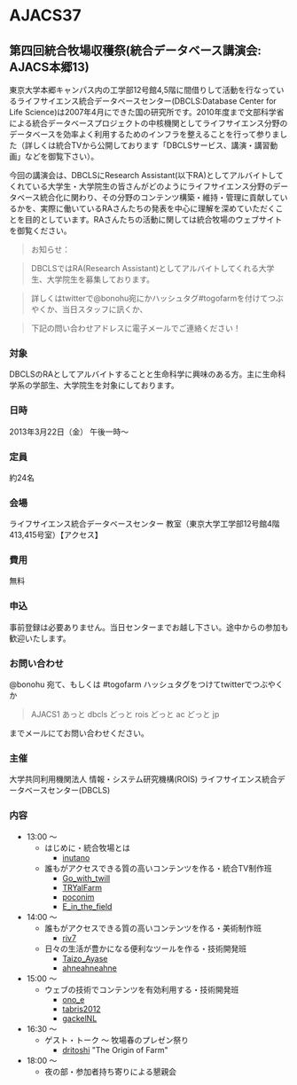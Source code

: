 # AJACS37
## 第四回統合牧場収穫祭(統合データベース講演会: AJACS本郷13)

東京大学本郷キャンパス内の工学部12号館4,5階に間借りして活動を行なっているライフサイエンス統合データベースセンター(DBCLS:Database Center for Life Science)は2007年4月にできた国の研究所です。2010年度まで文部科学省による統合データベースプロジェクトの中核機関としてライフサイエンス分野のデータベースを効率よく利用するためのインフラを整えることを行って参りました（詳しくは統合TVから公開しております「DBCLSサービス、講演・講習動画」などを御覧下さい）。

今回の講演会は、DBCLSにResearch Assistant(以下RA)としてアルバイトしてくれている大学生・大学院生の皆さんがどのようにライフサイエンス分野のデータベース統合化に関わり、その分野のコンテンツ構築・維持・管理に貢献しているかを、実際に働いているRAさんたちの発表を中心に理解を深めていただくことを目的としています。RAさんたちの活動に関しては統合牧場のウェブサイトを御覧ください。

> お知らせ：

> DBCLSではRA(Research Assistant)としてアルバイトしてくれる大学生、大学院生を募集しております。

> 詳しくはtwitterで@bonohu宛にかハッシュタグ#togofarmを付けてつぶやくか、当日スタッフに訊くか、

> 下記の問い合わせアドレスに電子メールでご連絡ください！

### 対象
DBCLSのRAとしてアルバイトすることと生命科学に興味のある方。主に生命科学系の学部生、大学院生を対象にしております。
### 日時
2013年3月22日（金） 午後一時～
### 定員
約24名
### 会場
ライフサイエンス統合データベースセンター 教室（東京大学工学部12号館4階413,415号室）【アクセス】
### 費用
無料
### 申込
事前登録は必要ありません。当日センターまでお越し下さい。途中からの参加も歓迎いたします。
### お問い合わせ
@bonohu 宛て、もしくは #togofarm ハッシュタグをつけてtwitterでつぶやくか
> AJACS1 あっと dbcls どっと rois どっと ac どっと jp

までメールにてお問い合わせください。
### 主催
大学共同利用機関法人 情報・システム研究機構(ROIS) ライフサイエンス統合データベースセンター(DBCLS)

<h3 id="content_1_1">内容  </h3>
<ul class="list1" style="padding-left:16px;margin-left:16px"><li>13:00 ～
<ul class="list2" style="padding-left:16px;margin-left:16px"><li>はじめに・統合牧場とは
<ul class="list3" style="padding-left:16px;margin-left:16px"><li><a href="http://twitter.com/iNut" rel="nofollow">inutano</a></li></ul></li>
<li>誰もがアクセスできる質の高いコンテンツを作る・統合TV制作班
<ul class="list3" style="padding-left:16px;margin-left:16px"><li><a href="http://twitter.com/Go_with_twill" rel="nofollow">Go_with_twill</a></li>
<li><a href="http://twitter.com/TRYalFarm" rel="nofollow">TRYalFarm</a></li>
<li><a href="http://twitter.com/poconim" rel="nofollow">poconim</a></li>
<li><a href="http://twitter.com/E_in_the_field" rel="nofollow">E_in_the_field</a></li></ul></li></ul></li>
<li>14:00 ～
<ul class="list2" style="padding-left:16px;margin-left:16px"><li>誰もがアクセスできる質の高いコンテンツを作る・美術制作班
<ul class="list3" style="padding-left:16px;margin-left:16px"><li><a href="http://twitter.com/riv7" rel="nofollow">riv7</a></li></ul></li>
<li>日々の生活が豊かになる便利なツールを作る・技術開発班
<ul class="list3" style="padding-left:16px;margin-left:16px"><li><a href="http://twitter.com/Taizo_Ayase" rel="nofollow">Taizo_Ayase</a></li>
<li><a href="http://twitter.com/ahneahneahne" rel="nofollow">ahneahneahne</a></li></ul></li></ul></li>
<li>15:00 ～
<ul class="list2" style="padding-left:16px;margin-left:16px"><li>ウェブの技術でコンテンツを有効利用する・技術開発班
<ul class="list3" style="padding-left:16px;margin-left:16px"><li><a href="http://twitter.com/ono_e" rel="nofollow">ono_e</a></li>
<li><a href="http://twitter.com/tabris2012" rel="nofollow">tabris2012</a></li>
<li><a href="http://twitter.com/gackelNL" rel="nofollow">gackelNL</a></li></ul></li></ul></li>
<li>16:30 ～
<ul class="list2" style="padding-left:16px;margin-left:16px"><li>ゲスト・トーク ～ 牧場春のプレゼン祭り
<ul class="list3" style="padding-left:16px;margin-left:16px"><li><a href="http://twitter.com/dritoshi" rel="nofollow">dritoshi</a> &quot;The Origin of Farm&quot;</li></ul></li></ul></li>
<li>18:00 ～
<ul class="list2" style="padding-left:16px;margin-left:16px"><li>夜の部・参加者持ち寄りによる懇親会</li></ul></li></ul>
